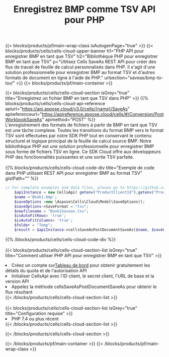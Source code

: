 ﻿---
title: Enregistrez BMP comme TSV API pour PHP
description:  Utilisation du SDK Cloud Aspose.Cells pour PHP pour enregistrer le fichier au format BMP en tant que fichier au format TSV.
url: /fr/php/saveas/bmp-to-tsv/
---
{{< blocks/products/pf/main-wrap-class isAutogenPage="true" >}}
{{< blocks/products/cells/cells-cloud-upper-banner h1="PHP API pour enregistrer BMP en tant que TSV" h2="Bibliothèque PHP pour enregistrer BMP en tant que TSV" p="Utilisez Cells SaveAs REST API pour créer des flux de travail de feuille de calcul personnalisés dans PHP. Il s\'agit d\'une solution professionnelle pour enregistrer BMP au format TSV et d\'autres formats de document en ligne à l\'aide de PHP." urlsection="saveas/bmp-to-tsv/" >}}
{{< blocks/products/pf/main-container >}}

{{< blocks/products/cells/cells-cloud-section isGrey="true" title="Enregistrez un fichier BMP en tant que TSV dans PHP" >}}
{{% blocks/products/cells/cells-cloud-api-reference apiurl="https://api.aspose.cloud/v3.0/cells/{name}/SaveAs" apireferenceurl="https://apireference.aspose.cloud/cells/#/Conversion/PostWorkbookSaveAs" apimethod="POST" %}}
<br/>
L'enregistrement des formats de fichiers à partir de BMP en tant que TSV est une tâche complexe. Toutes les transitions du format BMP vers le format TSV sont effectuées par notre SDK PHP tout en conservant le contenu structurel et logique principal de la feuille de calcul source BMP. Notre bibliothèque PHP est une solution professionnelle pour enregistrer BMP sous forme de fichiers TSV en ligne. Ce SDK Cloud offre aux développeurs PHP des fonctionnalités puissantes et une sortie TSV parfaite.
<br/>
<br/>
{{% blocks/products/cells/cells-cloud-code-div title="Exemple de code dans PHP utilisant REST API pour enregistrer BMP au format TSV" gistPath="" %}}
  
```php
// For complete examples and data files, please go to https://github.com/aspose-cells-cloud/aspose-cells-cloud-php/
    $apiInstance = new CellsApi( getenv("ProductClientId"),getenv("ProductClientSecret") );
    $name ='Book1.bmp';
    $saveOptions =new \Aspose\Cells\Cloud\Model\SaveOptions();
    $saveOptions->SaveFormat = "tsv";
    $newfilename = "Book1Saveas.tsv";
    $isAutoFitRows= 'true';
    $isAutoFitColumns= 'true';
    $folder = "Temp";
    $result = $apiInstance->cellsSaveAsPostDocumentSaveAs($name, $saveOptions, $newfilename,$isAutoFitRows, $isAutoFitColumns, $folder);
```
  
{{% /blocks/products/cells/cells-cloud-code-div %}}
<br/>
<br/>
{{< blocks/products/cells/cells-cloud-section-list isGrey="true" title="Comment utiliser PHP API pour enregistrer BMP en tant que TSV" >}}
<li> Créez un compte sur<a href="https://dashboard.aspose.cloud/">Tableau de bord</a> pour obtenir gratuitement les détails du quota et de l'autorisation API</li>
<li>Initialiser CellsApi avec l'ID client, le secret client, l'URL de base et la version API</li>
<li>Appelez la méthode cellsSaveAsPostDocumentSaveAs pour obtenir le flux résultant</li>
{{< /blocks/products/cells/cells-cloud-section-list >}}
<br/>
<br/>
{{< blocks/products/cells/cells-cloud-section-list isGrey="true" title="Configuration requise" >}}
<li>PHP 7.4 ou plus récent</li>
{{< /blocks/products/cells/cells-cloud-section-list >}}

{{< /blocks/products/cells/cells-cloud-section >}}

{{< /blocks/products/pf/main-container >}}
{{< /blocks/products/pf/main-wrap-class >}}
